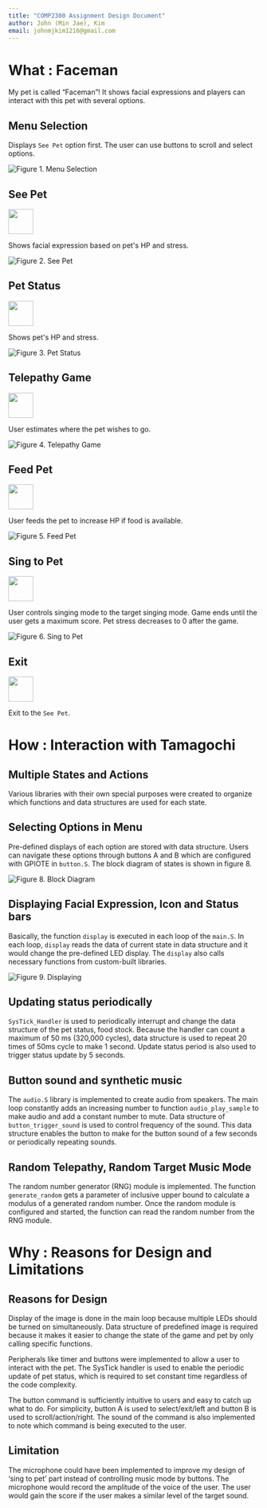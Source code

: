 ```yaml
---
title: "COMP2300 Assignment Design Document"
author: John (Min Jae), Kim
email: johnmjkim1216@gmail.com
---
```


# What : Faceman

My pet is called “Faceman”! It shows facial expressions and players can interact with this pet with several options.

## Menu Selection

Displays `See Pet` option first. The user can use buttons to scroll and select options.

![Figure 1. Menu Selection](assets/menu_selection_image.png)

## See Pet

<img src="assets/see_pet_icon_image.png" width="50" height="50">

Shows facial expression based on pet's HP and stress.

![Figure 2. See Pet](assets/see_pet_image.png)

## Pet Status

<img src="assets/pet_status_icon_image.png" width="50" height="50">

Shows pet's HP and stress.

![Figure 3. Pet Status](assets/pet_status_image.png)

## Telepathy Game

<img src="assets/telepathy_game_icon_image.png" width="50" height="50">

User estimates where the pet wishes to go.

![Figure 4. Telepathy Game](assets/telepathy_game_image.png)

## Feed Pet

<img src="assets/feed_pet_icon_image.png" width="50" height="50">

User feeds the pet to increase HP if food is available.

![Figure 5. Feed Pet](assets/feed_pet_image.png)

## Sing to Pet

<img src="assets/sing_to_pet_icon_image.png" width="50" height="50">

User controls singing mode to the target singing mode. Game ends until the user gets a maximum score. Pet stress decreases to 0 after the game.

![Figure 6. Sing to Pet](assets/sing_to_pet_image.png)

## Exit 

<img src="assets/exit_icon_image.png" width="50" height="50">

Exit to the `See Pet`.

# How : Interaction with Tamagochi 

## Multiple States and Actions

Various libraries with their own special purposes were created to organize which functions and data structures are used for each state.

## Selecting Options in Menu

Pre-defined displays of each option are stored with data structure. Users can navigate these options through buttons A and B which are configured with GPIOTE in `button.S`. The block diagram of states is shown in figure 8.

![Figure 8. Block Diagram](assets/block_diagram_image.png)

## Displaying Facial Expression, Icon and Status bars

Basically, the function `display` is executed in each loop of the `main.S`. In each loop, `display` reads the data of current state in data structure and it would change the pre-defined LED display. The `display` also calls necessary functions from custom-built libraries.

![Figure 9. Displaying](assets/displaying_image.png)

## Updating status periodically

`SysTick_Handler` is used to periodically interrupt and change the data structure of the pet status, food stock. Because the handler can count a maximum of 50 ms (320,000 cycles), data structure is used to repeat 20 times of 50ms cycle to make 1 second. Update status period is also used to trigger status update by 5 seconds.

## Button sound and synthetic music

The `audio.S` library is implemented to create audio from speakers. The main loop constantly adds an increasing number to function `audio_play_sample` to make audio and add a constant number to mute. Data structure of `button_trigger_sound` is used to control frequency of the sound. This data structure enables the button to make for the button sound of a few seconds or periodically repeating sounds.

## Random Telepathy, Random Target Music Mode

The random number generator (RNG) module is implemented. The function `generate_random` gets a parameter of inclusive upper bound to calculate a modulus of a generated random number. Once the random module is configured and started, the function can read the random number from the RNG module.

# Why : Reasons for Design and Limitations

## Reasons for Design

Display of the image is done in the main loop because multiple LEDs should be turned on simultaneously. Data structure of predefined image is required because it makes it easier to change the state of the game and pet by only calling specific functions.

Peripherals like timer and buttons were implemented to allow a user to interact with the pet. The SysTick handler is used to enable the periodic update of pet status, which is required to set constant time regardless of the code complexity. 

The button command is sufficiently intuitive to users and easy to catch up what to do. For simplicity, button A is used to select/exit/left and button B is used to scroll/action/right. The sound of the command is also implemented to note which command is being executed to the user.

## Limitation

The microphone could have been implemented to improve my design of ‘sing to pet’ part instead of controlling music mode by buttons. The microphone would record the amplitude of the voice of the user. The user would gain the score if the user makes a similar level of the target sound.